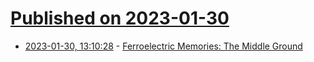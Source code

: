 # [Published on 2023-01-30](index.md)

* [2023-01-30, 13:10:28](https://news.ycombinator.com/item?id=34579125) - [Ferroelectric Memories: The Middle Ground](https://semiengineering.com/ferroelectric-memories-the-middle-ground/)
